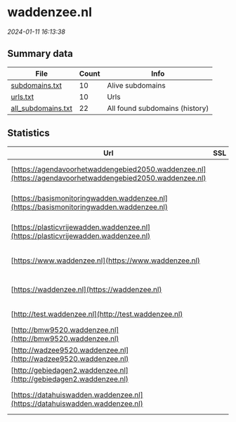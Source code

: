 # waddenzee.nl
*2024-01-11 16:13:38*
## Summary data


| File       | Count | Info |
|------------|-------|------|
|[subdomains.txt](/data/waddenzee.nl/subdomains.txt)|10|Alive subdomains|
|[urls.txt](/data/waddenzee.nl/urls.txt)|10|Urls|
|[all_subdomains.txt](/data/waddenzee.nl/all_subdomains.txt)|22|All found subdomains (history)|


## Statistics


| Url | SSL | Server | Cookie | HSTS | CSP | XFO | XXP | RP | Tech |Title |
|------------|-------|------|------|------|------|------|------|------|------|------|
|[https://agendavoorhetwaddengebied2050.waddenzee.nl](https://agendavoorhetwaddengebied2050.waddenzee.nl)| |-| |:white_check_mark: | :white_check_mark:| :white_check_mark: | :white_check_mark: | :white_check_mark: |HSTS Microsoft ASP.NET:-|Home - agenda wa...|
|[https://basismonitoringwadden.waddenzee.nl](https://basismonitoringwadden.waddenzee.nl)| |-| |:white_check_mark: | :white_check_mark:| :white_check_mark: | :white_check_mark: | :white_check_mark: |HSTS Microsoft ASP.NET:-|Home - basismoni...|
|[https://plasticvrijewadden.waddenzee.nl](https://plasticvrijewadden.waddenzee.nl)| |-| |:white_check_mark: | :white_check_mark:| :white_check_mark: | :white_check_mark: | :white_check_mark: |HSTS Microsoft ASP.NET:-|Home - plasticvr...|
|[https://www.waddenzee.nl](https://www.waddenzee.nl)| |-| |:white_check_mark: | :white_check_mark:| :white_check_mark: | :white_check_mark: | :white_check_mark: |HSTS Microsoft ASP.NET:-|Home - Waddenzee|
|[https://waddenzee.nl](https://waddenzee.nl)| |-| |:white_check_mark: | :white_check_mark:| :white_check_mark: | :white_check_mark: | :white_check_mark: |HSTS Microsoft ASP.NET:-|Object moved|
|[http://test.waddenzee.nl](http://test.waddenzee.nl)| |Microsoft-HTTPAPI/2.0| | | | | | :white_check_mark: |Microsoft HTTPAPI:2.0|Not Found|
|[http://bmw9520.waddenzee.nl](http://bmw9520.waddenzee.nl)| |Microsoft-HTTPAPI/2.0| | | | | | :white_check_mark: |Microsoft HTTPAPI:2.0|Not Found|
|[http://wadzee9520.waddenzee.nl](http://wadzee9520.waddenzee.nl)| |Microsoft-HTTPAPI/2.0| | | | | | :white_check_mark: |Microsoft HTTPAPI:2.0|Not Found|
|[http://gebiedagen2.waddenzee.nl](http://gebiedagen2.waddenzee.nl)| |Microsoft-HTTPAPI/2.0| | | | | | :white_check_mark: |Microsoft HTTPAPI:2.0|Not Found|
|[https://datahuiswadden.waddenzee.nl](https://datahuiswadden.waddenzee.nl)| |-| |:white_check_mark: | :white_check_mark:| :white_check_mark: | :white_check_mark: | :white_check_mark: |HSTS Microsoft ASP.NET:-|Home - datahuisw...|